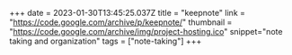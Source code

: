 +++
date = 2023-01-30T13:45:25.037Z
title = "keepnote"
link = "https://code.google.com/archive/p/keepnote/"
thumbnail = "https://code.google.com/archive/img/project-hosting.ico"
snippet="note taking and organization"
tags = ["note-taking"]
+++
